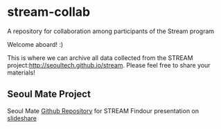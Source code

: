 # stream-collab
A repository for collaboration among participants of the Stream program

Welcome aboard! :)

This is where we can archive all data collected from the STREAM project:http://seoultech.github.io/stream. Please feel free to share your materials!


Seoul Mate Project
------------------

Seoul Mate <a href="https://github.com/SeoulMate/stream">Github Repository</a> for STREAM
Findour presentation on <a href="http://www.slideshare.net/HassanAbid1/seoul-mate-at-stream">slideshare</a> 


